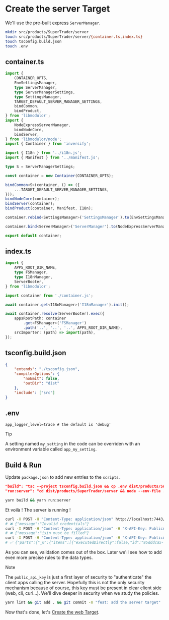 # Create the server Target

We'll use the pre-built [express](https://expressjs.com) `ServerManager`.

```sh
mkdir src/products/SuperTrader/server
touch src/products/SuperTrader/server/{container.ts,index.ts}
touch tsconfig.build.json
touch .env
```

## container.ts

```typescript
import {
    CONTAINER_OPTS,
    EnvSettingsManager,
    type ServerManager,
    type ServerManagerSettings,
    type SettingsManager,
    TARGET_DEFAULT_SERVER_MANAGER_SETTINGS,
    bindCommon,
    bindProduct,
} from 'libmodulor';
import {
    NodeExpressServerManager,
    bindNodeCore,
    bindServer,
} from 'libmodulor/node';
import { Container } from 'inversify';

import { I18n } from '../i18n.js';
import { Manifest } from '../manifest.js';

type S = ServerManagerSettings;

const container = new Container(CONTAINER_OPTS);

bindCommon<S>(container, () => ({
    ...TARGET_DEFAULT_SERVER_MANAGER_SETTINGS,
}));
bindNodeCore(container);
bindServer(container);
bindProduct(container, Manifest, I18n);

container.rebind<SettingsManager>('SettingsManager').to(EnvSettingsManager);

container.bind<ServerManager>('ServerManager').to(NodeExpressServerManager);

export default container;
```

## index.ts

```typescript
import {
    APPS_ROOT_DIR_NAME,
    type FSManager,
    type I18nManager,
    ServerBooter,
} from 'libmodulor';

import container from './container.js';

await container.get<I18nManager>('I18nManager').init();

await container.resolve(ServerBooter).exec({
    appsRootPath: container
        .get<FSManager>('FSManager')
        .path('..', '..', '..', APPS_ROOT_DIR_NAME),
    srcImporter: (path) => import(path),
});
```

## tsconfig.build.json

```json
{
    "extends": "./tsconfig.json",
    "compilerOptions": {
        "noEmit": false,
        "outDir": "dist"
    },
    "include": ["src"]
}
```

## .env

```properties
app_logger_level=trace # the default is 'debug'
```

> [!TIP]
> A setting named `my_setting` in the code can be overriden with an environment variable called `app_my_setting`.

## Build & Run

Update `package.json` to add new entries to the `scripts`.

```json
"build": "tsc --project tsconfig.build.json && cp .env dist/products/SuperTrader/server/.env",
"run:server": "cd dist/products/SuperTrader/server && node --env-file .env index.js",
```

```sh
yarn build && yarn run:server
```

Et voilà ! The server is running !

```sh
curl -X POST -H "Content-Type: application/json" http://localhost:7443/api/v1/Trading_BuyAsset
# ❌ {"message":"Invalid credentials"}
curl -X POST -H "Content-Type: application/json" -H "X-API-Key: PublicApiKeyToBeChangedWhenDeploying" http://localhost:7443/api/v1/Trading_BuyAsset
# ❌ {"message":"isin must be filled"}
curl -X POST -H "Content-Type: application/json" -H "X-API-Key: PublicApiKeyToBeChangedWhenDeploying" -d '{"isin":"US02079K3059","limit":123.5,"qty":150}' http://localhost:7443/api/v1/Trading_BuyAsset
# ✅ {"parts":{"_0":{"items":[{"executedDirectly":false,"id":"95dddca5-5e9d-48ac-a90c-71a58d4e8554"}],"total":1}}}
```

As you can see, validation comes out of the box. Later we'll see how to add even more precise rules to the data types.

> [!NOTE]
> The `public_api_key` is just a first layer of security to "authenticate" the client apps calling the server. Hopefully this is not the only security mechanism because of course, this key must be present in clear client side (web, cli, curl...). We'll dive deeper in security when we study the policies.

```sh
yarn lint && git add . && git commit -m "feat: add the server target"
```

Now that's done, let's [Create the web Target](./007_Create_the_web_Target.md).
